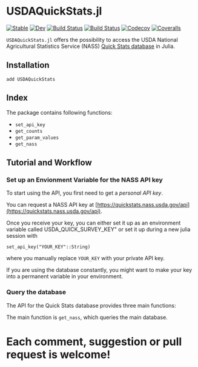 # USDAQuickStats.jl

[![Stable](https://img.shields.io/badge/docs-stable-blue.svg)](https://alejandromerchan.github.io/USDAQuickStats.jl/stable)
[![Dev](https://img.shields.io/badge/docs-dev-blue.svg)](https://alejandromerchan.github.io/USDAQuickStats.jl/dev)
[![Build Status](https://travis-ci.com/alejandromerchan/USDAQuickStats.jl.svg?branch=master)](https://travis-ci.com/alejandromerchan/USDAQuickStats.jl)
[![Build Status](https://ci.appveyor.com/api/projects/status/github/alejandromerchan/USDAQuickStats.jl?svg=true)](https://ci.appveyor.com/project/alejandromerchan/USDAQuickStats-jl)
[![Codecov](https://codecov.io/gh/alejandromerchan/USDAQuickStats.jl/branch/master/graph/badge.svg)](https://codecov.io/gh/alejandromerchan/USDAQuickStats.jl)
[![Coveralls](https://coveralls.io/repos/github/alejandromerchan/USDAQuickStats.jl/badge.svg?branch=master)](https://coveralls.io/github/alejandromerchan/USDAQuickStats.jl?branch=master)


`USDAQuickStats.jl` offers the possibility to access the USDA National Agricultural Statistics Service (NASS) [Quick Stats database](https://quickstats.nass.usda.gov/api) in Julia.

## Installation

```@julia
add USDAQuickStats
```

## Index

The package contains following functions:

- `set_api_key`
- `get_counts`
- `get_param_values`
- `get_nass`

## Tutorial and Workflow
### Set up an Envionment Variable for the NASS API key

To start using the API, you first need to get a *personal API key*.

You can request a NASS API key at [https://quickstats.nass.usda.gov/api](https://quickstats.nass.usda.gov/api).

Once you receive your key, you can either set it up as an environment variable called USDA_QUICK_SURVEY_KEY" or set it up during a new julia session with

```@julia
set_api_key("YOUR_KEY"::String)
```

where you manually replace `YOUR_KEY` with your private API key.

If you are using the database constantly, you might want to make your key into a permanent variable in your environment.

### Query the database

The API for the Quick Stats database provides three main functions:

The main function is `get_nass`, which queries the main database. 

# Each comment, suggestion or pull request is welcome!
